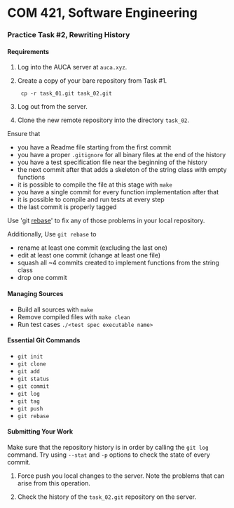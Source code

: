 # COM 421, Software Engineering
### Practice Task #2, Rewriting History

#### Requirements

1. Log into the AUCA server at `auca.xyz`.

2. Create a copy of your bare repository from Task #1.

        cp -r task_01.git task_02.git

3. Log out from the server.

4. Clone the new remote repository into the directory `task_02`.

Ensure that

* you have a Readme file starting from the first commit
* you have a proper `.gitignore` for all binary files at the end of the history
* you have a test specification file near the beginning of the history
* the next commit after that adds a skeleton of the string class with empty
  functions
* it is possible to compile the file at this stage with `make`
* you have a single commit for every function implementation after that
* it is possible to compile and run tests at every step
* the last commit is properly tagged

Use 'git [rebase](https://git-scm.com/book/en/v2/Git-Tools-Rewriting-History)' to fix any of those problems in your local repository.

Additionally, Use `git rebase` to

* rename at least one commit (excluding the last one)
* edit at least one commit (change at least one file)
* squash all ~4 commits created to implement functions from the string class
* drop one commit

#### Managing Sources

* Build all sources with `make`
* Remove compiled files with `make clean`
* Run test cases `./<test spec executable name>`

#### Essential Git Commands

* `git init`
* `git clone`
* `git add`
* `git status`
* `git commit`
* `git log`
* `git tag`
* `git push`
* `git rebase`

#### Submitting Your Work

Make sure that the repository history is in order by calling the `git log`
command. Try using `--stat` and `-p` options to check the state of every
commit.

1. Force push you local changes to the server. Note the problems that can arise
   from this operation.

2. Check the history of the `task_02.git` repository on the server.
